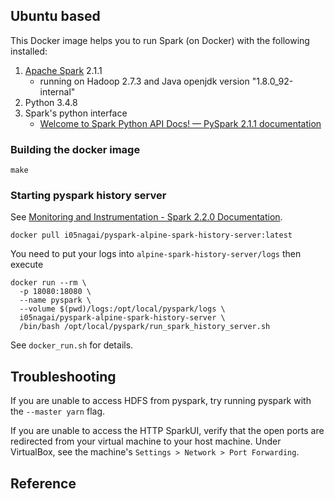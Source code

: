 ## Ubuntu based
This Docker image helps you to run Spark (on Docker) with the following installed:

1. [Apache Spark](https://spark.apache.org/) 2.1.1
    * running on Hadoop 2.7.3 and Java openjdk version "1.8.0_92-internal"
2. Python 3.4.8
3. Spark's python interface
    * [Welcome to Spark Python API Docs! — PySpark 2.1.1 documentation](http://spark.apache.org/docs/latest/api/python/index.html)

### Building the docker image

```
make
```

### Starting pyspark history server
See [Monitoring and Instrumentation - Spark 2.2.0 Documentation](https://spark.apache.org/docs/2.2.0/monitoring.html).

```
docker pull i05nagai/pyspark-alpine-spark-history-server:latest
```

You need to put your logs into `alpine-spark-history-server/logs` then execute 

```
docker run --rm \
  -p 18080:18080 \
  --name pyspark \
  --volume $(pwd)/logs:/opt/local/pyspark/logs \
  i05nagai/pyspark-alpine-spark-history-server \
  /bin/bash /opt/local/pyspark/run_spark_history_server.sh
```

See `docker_run.sh` for details.

## Troubleshooting
If you are unable to access HDFS from pyspark, try running pyspark with the `--master yarn` flag.

If you are unable to access the HTTP SparkUI, verify that the open ports are redirected from your virtual machine to your host machine. Under VirtualBox, see the machine's `Settings > Network > Port Forwarding`.

## Reference
